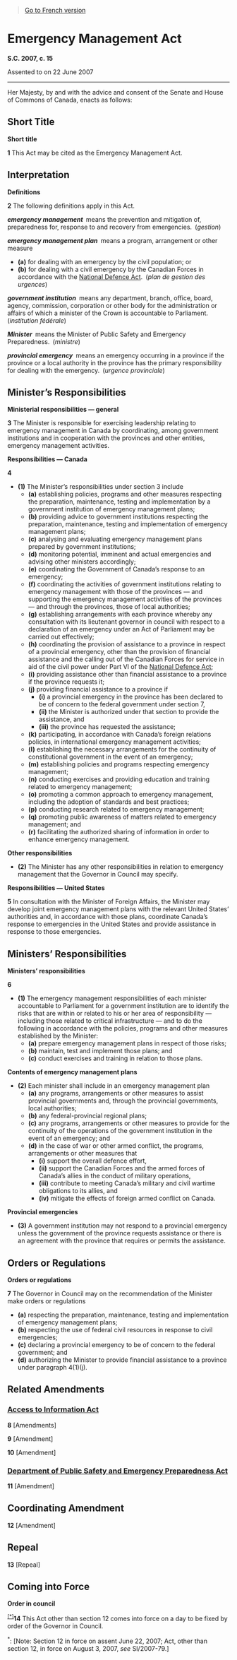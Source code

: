 > [Go to French version](/fr/Lois/Lois%20du%20Canada/2007/ch.%2015.md)

# Emergency Management Act

**S.C. 2007, c. 15**


Assented to on 22 June 2007

----------



Her Majesty, by and with the advice and consent of the Senate and House of Commons of Canada, enacts as follows:






## Short Title



**Short title**

**1** This Act may be cited as the Emergency Management Act.




## Interpretation



**Definitions**

**2** The following definitions apply in this Act.

***emergency management*** means the prevention and mitigation of, preparedness for, response to and recovery from emergencies. (*gestion*)

***emergency management plan*** means a program, arrangement or other measure
- **(a)** for dealing with an emergency by the civil population; or
- **(b)** for dealing with a civil emergency by the Canadian Forces in accordance with the [National Defence Act](/en/Acts/Revised%20Statutes%20of%20Canada/N/N-5.md). (*plan de gestion des urgences*)

***government institution*** means any department, branch, office, board, agency, commission, corporation or other body for the administration or affairs of which a minister of the Crown is accountable to Parliament. (*institution fédérale*)

***Minister*** means the Minister of Public Safety and Emergency Preparedness. (*ministre*)

***provincial emergency*** means an emergency occurring in a province if the province or a local authority in the province has the primary responsibility for dealing with the emergency. (*urgence provinciale*)




## Minister’s Responsibilities



**Ministerial responsibilities — general**

**3** The Minister is responsible for exercising leadership relating to emergency management in Canada by coordinating, among government institutions and in cooperation with the provinces and other entities, emergency management activities.




**Responsibilities — Canada**

**4** 

- **(1)** The Minister’s responsibilities under section 3 include
	- **(a)** establishing policies, programs and other measures respecting the preparation, maintenance, testing and implementation by a government institution of emergency management plans;
	- **(b)** providing advice to government institutions respecting the preparation, maintenance, testing and implementation of emergency management plans;
	- **(c)** analysing and evaluating emergency management plans prepared by government institutions;
	- **(d)** monitoring potential, imminent and actual emergencies and advising other ministers accordingly;
	- **(e)** coordinating the Government of Canada’s response to an emergency;
	- **(f)** coordinating the activities of government institutions relating to emergency management with those of the provinces — and supporting the emergency management activities of the provinces — and through the provinces, those of local authorities;
	- **(g)** establishing arrangements with each province whereby any consultation with its lieutenant governor in council with respect to a declaration of an emergency under an Act of Parliament may be carried out effectively;
	- **(h)** coordinating the provision of assistance to a province in respect of a provincial emergency, other than the provision of financial assistance and the calling out of the Canadian Forces for service in aid of the civil power under Part VI of the [National Defence Act](/en/Acts/Revised%20Statutes%20of%20Canada/N/N-5.md);
	- **(i)** providing assistance other than financial assistance to a province if the province requests it;
	- **(j)** providing financial assistance to a province if
		- **(i)** a provincial emergency in the province has been declared to be of concern to the federal government under section 7,
		- **(ii)** the Minister is authorized under that section to provide the assistance, and
		- **(iii)** the province has requested the assistance;
	- **(k)** participating, in accordance with Canada’s foreign relations policies, in international emergency management activities;
	- **(l)** establishing the necessary arrangements for the continuity of constitutional government in the event of an emergency;
	- **(m)** establishing policies and programs respecting emergency management;
	- **(n)** conducting exercises and providing education and training related to emergency management;
	- **(o)** promoting a common approach to emergency management, including the adoption of standards and best practices;
	- **(p)** conducting research related to emergency management;
	- **(q)** promoting public awareness of matters related to emergency management; and
	- **(r)** facilitating the authorized sharing of information in order to enhance emergency management.

**Other responsibilities**

- **(2)** The Minister has any other responsibilities in relation to emergency management that the Governor in Council may specify.




**Responsibilities — United States**

**5** In consultation with the Minister of Foreign Affairs, the Minister may develop joint emergency management plans with the relevant United States’ authorities and, in accordance with those plans, coordinate Canada’s response to emergencies in the United States and provide assistance in response to those emergencies.




## Ministers’ Responsibilities



**Ministers’ responsibilities**

**6** 

- **(1)** The emergency management responsibilities of each minister accountable to Parliament for a government institution are to identify the risks that are within or related to his or her area of responsibility — including those related to critical infrastructure — and to do the following in accordance with the policies, programs and other measures established by the Minister:
	- **(a)** prepare emergency management plans in respect of those risks;
	- **(b)** maintain, test and implement those plans; and
	- **(c)** conduct exercises and training in relation to those plans.

**Contents of emergency management plans**

- **(2)** Each minister shall include in an emergency management plan
	- **(a)** any programs, arrangements or other measures to assist provincial governments and, through the provincial governments, local authorities;
	- **(b)** any federal-provincial regional plans;
	- **(c)** any programs, arrangements or other measures to provide for the continuity of the operations of the government institution in the event of an emergency; and
	- **(d)** in the case of war or other armed conflict, the programs, arrangements or other measures that
		- **(i)** support the overall defence effort,
		- **(ii)** support the Canadian Forces and the armed forces of Canada’s allies in the conduct of military operations,
		- **(iii)** contribute to meeting Canada’s military and civil wartime obligations to its allies, and
		- **(iv)** mitigate the effects of foreign armed conflict on Canada.

**Provincial emergencies**

- **(3)** A government institution may not respond to a provincial emergency unless the government of the province requests assistance or there is an agreement with the province that requires or permits the assistance.




## Orders or Regulations



**Orders or regulations**

**7** The Governor in Council may on the recommendation of the Minister make orders or regulations
- **(a)** respecting the preparation, maintenance, testing and implementation of emergency management plans;
- **(b)** respecting the use of federal civil resources in response to civil emergencies;
- **(c)** declaring a provincial emergency to be of concern to the federal government; and
- **(d)** authorizing the Minister to provide financial assistance to a province under paragraph 4(1)(j).




## Related Amendments



### [Access to Information Act](/en/Acts/Revised%20Statutes%20of%20Canada/A/A-1.md)


**8** [Amendments]



**9** [Amendment]



**10** [Amendment]




### [Department of Public Safety and Emergency Preparedness Act](/en/Acts/Statutes%20of%20Canada/2005/c.%2010.md)


**11** [Amendment]




## Coordinating Amendment


**12** [Amendment]




## Repeal


**13** [Repeal]




## Coming into Force



**Order in council**

<sup><a href='#fn_Ind3E8E_hq_2606'>[*]</a></sup>**14** This Act other than section 12 comes into force on a day to be fixed by order of the Governor in Council.

<a name='fn_Ind3E8E_hq_2606'><sup>*</sup></a>: [Note: Section 12 in force on assent June 22, 2007; Act, other than section 12, in force on August 3, 2007, *see* SI/2007-79.]<br />


